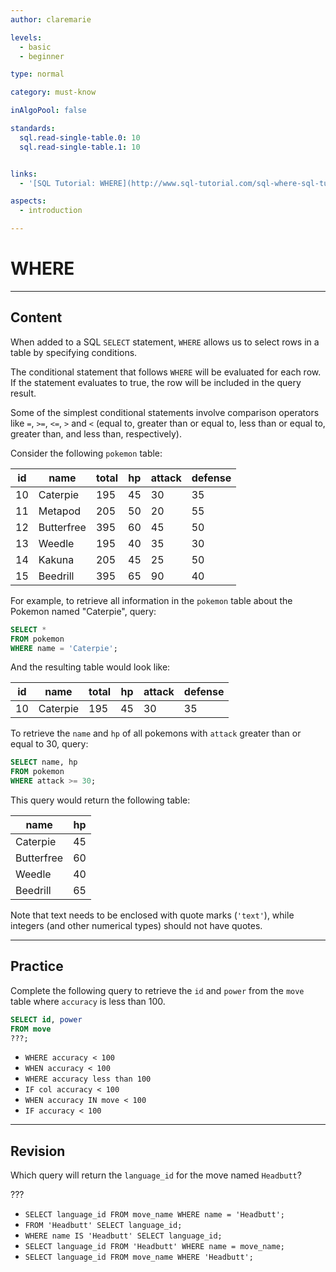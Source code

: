 ```yaml
---
author: claremarie

levels:
  - basic
  - beginner

type: normal

category: must-know

inAlgoPool: false

standards:
  sql.read-single-table.0: 10
  sql.read-single-table.1: 10


links:
  - '[SQL Tutorial: WHERE](http://www.sql-tutorial.com/sql-where-sql-tutorial/){website}'

aspects:
  - introduction

---
```


# WHERE

---
## Content

When added to a SQL `SELECT` statement, `WHERE` allows us to select rows in a table by specifying conditions.

The conditional statement that follows `WHERE` will be evaluated for each row. If the statement evaluates to true, the row will be included in the query result.

Some of the simplest conditional statements involve comparison operators like `=`, `>=`, `<=`, `>` and `<` (equal to, greater than or equal to, less than or equal to, greater than, and less than, respectively).

Consider the following `pokemon` table:

| id | name       | total | hp | attack | defense |
|----|------------|-------|----|--------|---------|
| 10 | Caterpie   | 195   | 45 | 30     | 35      |
| 11 | Metapod    | 205   | 50 | 20     | 55      |
| 12 | Butterfree | 395   | 60 | 45     | 50      |
| 13 | Weedle     | 195   | 40 | 35     | 30      |
| 14 | Kakuna     | 205   | 45 | 25     | 50      |
| 15 | Beedrill   | 395   | 65 | 90     | 40      |

For example, to retrieve all information in the `pokemon` table about the Pokemon named "Caterpie", query:

```sql
SELECT *
FROM pokemon
WHERE name = 'Caterpie';
```

And the resulting table would look like:

| id | name     | total | hp | attack | defense |
|----|----------|-------|----|--------|---------|
| 10 | Caterpie | 195   | 45 | 30     | 35      |

To retrieve the `name` and `hp` of all pokemons with `attack` greater than or equal to 30, query:

```sql
SELECT name, hp
FROM pokemon
WHERE attack >= 30;
```

This query would return the following table:

| name       | hp |
|------------|----|
| Caterpie   | 45 |
| Butterfree | 60 |
| Weedle     | 40 |
| Beedrill   | 65 |

Note that text needs to be enclosed with quote marks (`'text'`), while integers (and other numerical types) should not have quotes.


---
## Practice

Complete the following query to retrieve the `id` and `power` from the `move` table where `accuracy` is less than 100.


```sql
SELECT id, power
FROM move
???;
```


* `WHERE accuracy < 100`
* `WHEN accuracy < 100`
* `WHERE accuracy less than 100`
* `IF col accuracy < 100`
* `WHEN accuracy IN move < 100`
* `IF accuracy < 100`


---
## Revision

Which query will return the `language_id` for the move named `Headbutt`?

???

* `SELECT language_id FROM move_name WHERE name = 'Headbutt';`
* `FROM 'Headbutt' SELECT language_id;`
* `WHERE name IS 'Headbutt' SELECT language_id;`
* `SELECT language_id FROM 'Headbutt' WHERE name = move_name;`
* `SELECT language_id FROM move_name WHERE 'Headbutt';`
 
 
